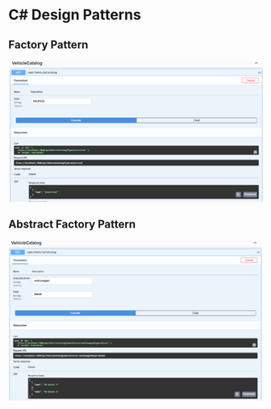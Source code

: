 # C# Design Patterns

## Factory Pattern

<img src="/pictures/factory.png" title="factory"  width="800">


## Abstract Factory Pattern

<img src="/pictures/abstract_factory.png" title="abstract factory"  width="800">

